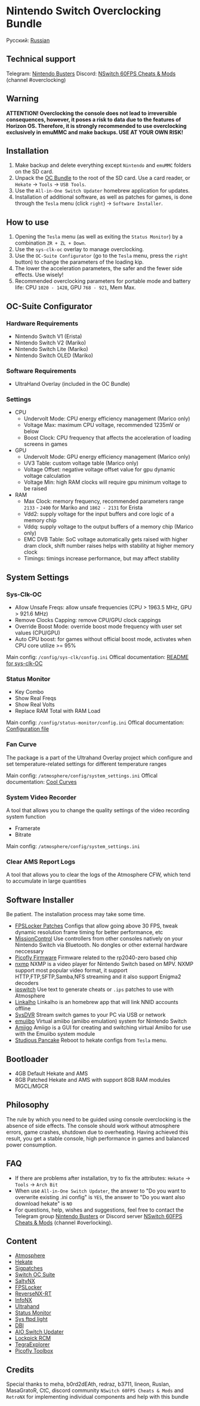 # Nintendo Switch Overclocking Bundle

Русский: [Russian](https://github.com/snupt/NS-Overclocking/blob/main/README-ru.md)

## Technical support

Telegram: [Nintendo Busters](https://t.me/NintendoBusters)
Discord: [NSwitch 60FPS Cheats & Mods](https://discord.gg/UZZbScp2) (channel #overclocking)

## Warning

**ATTENTION! Overclocking the console does not lead to irreversible consequences, however, it poses a risk to data due to the features of Horizon OS. Therefore, it is strongly recommended to use overclocking exclusively in emuMMC and make backups. USE AT YOUR OWN RISK!**

## Installation

1. Make backup and delete everything except `Nintendo` and `emuMMC` folders on the SD card.
2. Unpack the [OC Bundle](https://github.com/snupt/NS-Overclocking/blob/main/OCBundle.zip) to the root of the SD card. Use a card reader, or `Hekate` → `Tools` → `USB Tools`.
3. Use the `All-in-One Switch Updater` homebrew application for updates.
4. Installation of additional software, as well as patches for games, is done through the `Tesla` menu (click `right`) → `Software Installer`.

## How to use

1. Opening the `Tesla` menu (as well as exiting the `Status Monitor`) by a combination `ZR + ZL + Down`.
2. Use the `sys-clk-oc` overlay to manage overclocking.
3. Use the `OC-Suite Configurator` (go to the `Tesla` menu, press the `right` button) to change the parameters of the loading kip.
4. The lower the acceleration parameters, the safer and the fewer side effects. Use wisely!
5. Recommended overclocking parameters for portable mode and battery life: CPU `1020 - 1428`, GPU `768 - 921`, Mem Max.

## OC-Suite Configurator

### Hardware Requirements

- Nintendo Switch V1 (Erista)
- Nintendo Switch V2 (Mariko)
- Nintendo Switch Lite (Mariko)
- Nintendo Switch OLED (Mariko)

### Software Requirements

- UltraHand Overlay (included in the OC Bundle)

### Settings

* CPU
  * Undervolt Mode: CPU energy efficiency management (Marico only)
  * Voltage Max: maximum CPU voltage, recommended 1235mV or below
  * Boost Clock: CPU frequency that affects the acceleration of loading screens in games
* GPU
  * Undervolt Mode: GPU energy efficiency management (Marico only)
  * UV3 Table: custom voltage table (Marico only)
  * Voltage Offset: negative voltage offset value for gpu dynamic voltage calculation
  * Voltage Min: high RAM clocks will require gpu minimum voltage to be raised
* RAM
  * Max Clock: memory frequency, recommended parameters range `2133` - `2400` for Mariko and `1862 - 2131` for Erista
  * Vdd2: supply voltage for the input buffers and core logic of a memory chip
  * Vddq: supply voltage to the output buffers of a memory chip (Marico only)
  * EMC DVB Table: SoC voltage automatically gets raised with higher dram clock, shift number raises helps with stability at higher memory clock
  * Timings: timings increase performance, but may affect stability

## System Settings

### Sys-Clk-OC

* Allow Unsafe Freqs: allow unsafe frequencies (CPU > 1963.5 MHz, GPU > 921.6 MHz)
* Remove Clocks Capping: remove CPU/GPU clock cappings
* Override Boost Mode: override boost mode frequency with user set values (CPU/GPU)
* Auto CPU boost: for games without official boost mode, activates when CPU core utilize >= 95%

Main config: `/config/sys-clk/config.ini`
Offical documentation: [README for sys-clk-OC](https://github.com/hanai3Bi/Switch-OC-Suite/blob/master/Source/sys-clk-OC/README.md)

### Status Monitor

- Key Combo
- Show Real Freqs
- Show Real Volts
- Replace RAM Total with RAM Load

Main config: `/config/status-monitor/config.ini`
Offical documentation: [Configuration file](https://github.com/hanai3Bi/Status-Monitor-Overlay/blob/master/docs/config.md)

### Fan Curve

The package is a part of the Ultrahand Overlay project which configure and set temperature-related settings for different temperature ranges

Main config: `/atmosphere/config/system_settings.ini`
Offical documentation: [Cool Curves](https://github.com/ppkantorski/Ultrahand-Overlay/tree/main/examples/Cool%20Curves)

### System Video Recorder

A tool that allows you to change the quality settings of the video recording system function

- Framerate
- Bitrate

Main config: `/atmosphere/config/system_settings.ini`

### Clear AMS Report Logs

A tool that allows you to clear the logs of the Atmosphere CFW, which tend to accumulate in large quantities

## Software Installer

Be patient. The installation process may take some time.

- [FPSLocker Patches](https://github.com/masagrator/FPSLocker-Warehouse)
Configs that allow going above 30 FPS, tweak dynamic resolution frame timing for better performance, etc
- [MissionControl](https://github.com/ndeadly/MissionControl/releases)
Use controllers from other consoles natively on your Nintendo Switch via Bluetooth. No dongles or other external hardware neccessary
- [Picofly Firmware](https://github.com/Ansem-SoD/Picofly)
Firmware related to the rp2040-zero based chip
- [nxmp](https://github.com/proconsule/nxmp/releases)
NXMP is a video player for Nintendo Switch based on MPV. NXMP support most popular video format, it support HTTP,FTP,SFTP,Samba,NFS streaming and it also support Enigma2 decoders
- [ipswitch](https://github.com/3096/ipswitch/releases)
Use text to generate cheats or `.ips` patches to use with Atmosphere
- [Linkalho](https://github.com/rdmrocha/linkalho/releases)
Linkalho is an homebrew app that will link NNID accounts offline
- [SysDVR](https://github.com/exelix11/SysDVR/releases)
Stream switch games to your PC via USB or network
- [emuiibo](https://github.com/XorTroll/emuiibo/releases)
Virtual amiibo (amiibo emulation) system for Nintendo Switch
- [Amiigo](https://github.com/CompSciOrBust/Amiigo/releases)
Amiigo is a GUI for creating and switching virtual Amiibo for use with the Emuiibo system module
- [Studious Pancake](https://github.com/HookedBehemoth/studious-pancake)
Reboot to hekate configs from `Tesla` menu.

## Bootloader

- 4GB
Default Hekate and AMS
- 8GB
Patched Hekate and AMS with support 8GB RAM modules MGCL/MGCR

## Philosophy

The rule by which you need to be guided using console overclocking is the absence of side effects. The console should work without atmosphere errors, game crashes, shutdown due to overheating. Having achieved this result, you get a stable console, high performance in games and balanced power consumption.

## FAQ

- If there are problems after installation, try to fix the attributes: `Hekate` → `Tools` → `Arch Bit`
- When use `All-in-One Switch Updater`, the answer to "Do you want to overwrite existing .ini config" is `YES`, the answer to "Do you want also download hekate" is `NO`
- For questions, help, wishes and suggestions, feel free to contact the Telegram group [Nintendo Busters](https://t.me/NintendoBusters) or Discord server [NSwitch 60FPS Cheats & Mods](https://discord.gg/UZZbScp2) (channel #overlocking).

## Content

- [Atmosphere](https://github.com/Atmosphere-NX/Atmosphere)
- [Hekate](https://github.com/CTCaer/hekate)
- [Sigpatches](https://sigmapatches.coomer.party)
- [Switch OC Suite](https://github.com/hanai3Bi/Switch-OC-Suite)
- [SaltyNX](https://github.com/masagrator/SaltyNX)
- [FPSLocker](https://github.com/masagrator/FPSLocker)
- [ReverseNX-RT](https://github.com/masagrator/ReverseNX-RT)
- [InfoNX](https://github.com/renA21/InfoNX)
- [Ultrahand](https://github.com/ppkantorski/Ultrahand-Overlay)
- [Status Monitor](https://github.com/hanai3Bi/Status-Monitor-Overlay)
- [Sys ftpd light](https://github.com/cathery/sys-ftpd)
- [DBI](https://github.com/rashevskyv/dbi)
- [AIO Switch Updater](https://github.com/HamletDuFromage/aio-switch-updater)
- [Lockpick RCM](https://github.com/s1204IT/Lockpick_RCM)
- [TegraExplorer](https://github.com/suchmememanyskill/TegraExplorer)
- [Picofly Toolbox](https://github.com/Ansem-SoD/Picofly)

## Credits

Special thanks to meha, b0rd2dEAth, redraz, b3711, lineon, Ruslan, MasaGratoR, CtC, discord community `NSwitch 60FPS Cheats & Mods` and `RetroNX` for implementing individual components and help with this bundle
